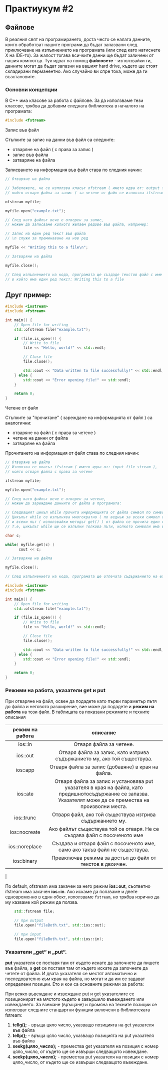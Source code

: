 # Практиукум #2

## Файлове

В реалния свят на програмирането, доста често се налага данните, които обработват нашите програми да бъдат запазвани след приключване на изпълнението на програмата (или след като натиснете Х на IDE-то). За жалост тогава всичките данни ще бъдат заличени от нашия компютър. Тук идват на помощ **файловете** - използвайки ги, данните могат да бъдат запазни на вашият hard drive, където ще стоят складирани перманентно. Ако случайно ви спре тока, може да ги възстановите.

### Основни концепции


В C++ има класове за работа с файлове. За да използваме тези класове, трябва да добавим следната библиотека в началото на програмата:

```c++
#include <fstream>
```


Запис във файл

Стъпките за запис на данни във файл са следните:
- отваряне на файл ( с права за запис )
- запис във файла
- затваряне на файла

Записването на информация във файл става по следния начин:

```c++
// Отваряне на файла 

// Забележете, че се използва класът ofstream ( името идва от: output file stream ),
// който отваря файла за запис ( за четене от файл се използва ifstream )

ofstream myfile;

myfile.open("example.txt");

// След като файлът вече е отворен за запис,
// можем да записваме колкото желаем редове във файла, например:

// Запис на един ред текст във файла
// \n служи за преминаване на нов ред

myfile << "Writing this to a file\n";

// Затваряне на файла

myfile.close();

// След изпълнението на кода, програмата ще създаде текстов файл с име example.txt,
// в който има един ред текст: Writing this to a file
```
<h2> Друг пример:</h2>

```c++
#include <iostream>
#include <fstream>

int main() {
    // Open file for writing
    std::ofstream file("example.txt");

    if (file.is_open()) {
        // Write to file
        file << "Hello, world!" << std::endl;

        // Close file
        file.close();

        std::cout << "Data written to file successfully!" << std::endl;
    } else {
        std::cout << "Error opening file!" << std::endl;
    }

    return 0;
}
```



Четене от файл

Стъпките за "прочитане" ( зареждане на информацията от файл ) са аналогични:
- отваряне на файл ( с права за четене )
- четене на данни от файла
- затваряне на файла

Прочитането на информация от файл става по следния начин:

```c++
// Отваряне на файла 
// Използва се класът ifstream ( името идва от: input file stream ),
// който отваря файла с права за четене

ifstream myfile;

myfile.open("example.txt");

// След като файлът вече е отворен за четене,
// можем да зареждаме данните от файла в програмата:

// Следващият цикъл while прочита информацията от файла символ по символ.
// Цикълът while се изпълнява многократно ( по веднъж за всеки символ от файла )
// и всеки път ( използвайки методът get() ) от файла се прочита един символ и се отпечатва на екрана
// Т.е, цикълът while ще се изпълни толкова пъти, колкото символи има във файла

char c;

while( myfile.get(c) )
      cout << c;

// Затваряне на файла

myfile.close();

// След изпълнението на кода, програмата ще отпечата съдържанието на example.txt на екрана
```


```c++
#include <iostream>
#include <fstream>

int main() {
    // Open file for writing
    std::ofstream file("example.txt");

    if (file.is_open()) {
        // Write to file
        file << "Hello, world!" << std::endl;

        // Close file
        file.close();

        std::cout << "Data written to file successfully!" << std::endl;
    } else {
        std::cout << "Error opening file!" << std::endl;
    }

    return 0;
}

```

### Режими на работа, указатели get и put

При отваряне на файл, освен да подадете като първи параметър пътя до файла и неговото разширение, вие може да подадете и **режим на работа** на този файл. В таблицата са показани режимите и техните описания

| режим на работа |описание| 
| :---: | :---: | 
|ios::in | Отваря файла за четене. |
|ios::out | Отваря файла за запис, като изтрива съдържанието му, ако той съществува. |
|ios::app | Отваря файла за запис (добавяне) в края на файла. |
|ios::ate | Отваря файла за запис и установява put указателя в края на файла, като предишнотосъдържание се запазва. Указателят може да се премества на произволни места. |
|ios::trunc | Отваря файл, ако той съществува изтрива съдържанието му. |
|ios::nocreate | Ако файлът съществува той се отваря. Не се създава файл с посоченото име | 
|ios::noreplace | Създава и отваря файл с посоченото име, само ако такъв файл не съществува.
|ios::binary | Превключва режима за достъп до файл от текстов в двоичен.
 |

По default, ofstream има закачен за него режим **ios::out**, съответно ifstream има закачен **ios::in**. Ако искаме да ползваме и двете едновременно в един обект, използваме ``fstream``, но трябва изрично да му казваме кой режим да ползва.

```c++
    std::fstream file;

    // при output
    file.open("fileBoth.txt", std::ios::out);

    // при input
    file.open("fileBoth.txt", std::ios::in);
```

### Указатели „get“ и „put“.
 
**put** указателя се поставя там от където искате да започнете да
пишете във файла, а **get** се поставя там от където искате да започнете да четете от файла. И двата
указателя се местят автоматично и последователно към края на файла, но могат и да им се задават
определени позиции. Ето и кои са основните режими за работа:

При всяко въвеждане и извеждане put и get указателите се позиционират на мястото където е
завършило въвеждането или извеждането. За вземане (връщане) и промяна на техните позиции се
използват следните стандартни функции включени в библиотеката fstream:
1) **tellg();** - връща цяло число, указващо позицията на get указателя във файла
2) **tellp();** - връща цяло число, указващо позицията на put указателя във файла
3) **seekg(цяло_число);** - премества get указателя на позиция с номер цяло_число, от
където ще се извърши следващото извеждане.
4) **seekp(цяло_число);** - премества put указателя на позиция с номер цяло_число, от
където ще се извърши следващото въвеждане.




